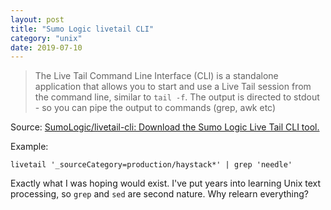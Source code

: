 ```yaml
---
layout: post
title: "Sumo Logic livetail CLI"
category: "unix"
date: 2019-07-10
---
```



> The Live Tail Command Line Interface (CLI) is a standalone application that allows you to start and use a Live Tail session from the command line, similar to `tail -f`. The output is directed to stdout - so you can pipe the output to commands (grep, awk etc)

Source: [SumoLogic/livetail-cli: Download the Sumo Logic Live Tail CLI tool.](https://github.com/SumoLogic/livetail-cli)

Example:

```
livetail '_sourceCategory=production/haystack*' | grep 'needle'
```

Exactly what I was hoping would exist.  I've put years into learning Unix text processing, so `grep` and `sed` are second nature.  Why relearn everything?
